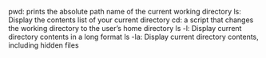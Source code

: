 pwd: prints the absolute path name of the current working directory
ls: Display the contents list of your current directory
cd:  a script that changes the working directory to the user’s home directory
ls -l: Display current directory contents in a long format
ls -la: Display current directory contents, including hidden files
